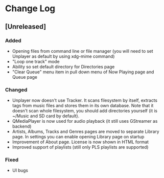 # Change Log

## [Unreleased]
### Added
- Opening files from command line or file manager (you will need to set Unplayer as default by using xdg-mime command)
- "Loop one track" mode
- Ability so set default directory for Directories page
- "Clear Queue" menu item in pull down menu of Now Playing page and Queue page

### Changed
- Unplayer now doesn't use Tracker. It scans filesystem by itself, extracts tags from music files and stores them in its own database. Note that it doesn't scan whole filesystem, you should add directories yourself (it is ~/Music and SD card by default).
- QMediaPlayer is now used for audio playback (it still uses GStreamer as backend)
- Artists, Albums, Tracks and Genres pages are moved to separate Library page. In settings you can enable opening Library page on startup
- Improvement of About page. License is now shown in HTML format
- Improved support of playlists (still only PLS playlists are supported)

### Fixed
- UI bugs
